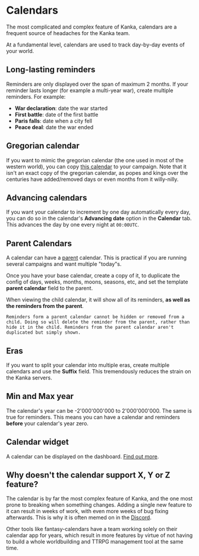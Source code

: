 # Calendars

The most complicated and complex feature of Kanka, calendars are a frequent source of headaches for the Kanka team.

At a fundamental level, calendars are used to track day-by-day events of your world.

## Long-lasting reminders

Reminders are only displayed over the span of maximum 2 months. If your reminder lasts longer (for example a multi-year war), create multiple reminders. For example:

* **War declaration**: date the war started
* **First battle**: date of the first battle
* **Paris falls**: date when a city fell
* **Peace deal**: date the war ended

## Gregorian calendar

If you want to mimic the gregorian calendar (the one used in most of the western world), you can copy [this calendar](https://kanka.io/en/campaign/1/calendars/2065) to your campaign. Note that it isn't an exact copy of the gregorian calendar, as popes and kings over the centuries have added/removed days or even months from it willy-nilly.

## Advancing calendars

If you want your calendar to increment by one day automatically every day, you can do so in the calendar's **Advancing date** option in the **Calendar** tab. This advances the day by one every night at `00:00UTC`.

## Parent Calendars

A calendar can have a [parent](/features/nested) calendar. This is practical if you are running several campaigns and want multiple "today"s.

Once you have your base calendar, create a copy of it, to duplicate the config of days, weeks, months, moons, seasons, etc, and set the  template **parent calendar** field to the parent.

When viewing the child calendar, it will show all of its reminders, **as well as the reminders from the parent**.

```{info} Warning
Reminders form a parent calendar cannot be hidden or removed from a child. Doing so will delete the reminder from the parent, rather than hide it in the child. Reminders from the parent calendar aren't duplicated but simply shown.
```

## Eras

If you want to split your calendar into multiple eras, create multiple calendars and use the **Suffix** field. This tremendously reduces the strain on the Kanka servers.

## Min and Max year

The calendar's year can be -2'000'000'000 to 2'000'000'000. The same is true for reminders. This means you can have a calendar and reminders **before** your calendar's year zero.

## Calendar widget

A calendar can be displayed on the dashboard. [Find out more](/guides/dashboard#calendar).


## Why doesn't the calendar support X, Y or Z feature?

The calendar is by far the most complex feature of Kanka, and the one most prone to breaking when something changes. Adding a single new feature to it can result in weeks of work, with even more weeks of bug fixing afterwards. This is why it is often memed on in the [Discord](https://kanka.io/go/discord).

Other tools like fantasy-calendars have a team working solely on their calendar app for years, which result in more features by virtue of not having to build a whole worldbuilding and TTRPG management tool at the same time.
